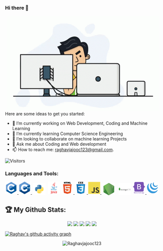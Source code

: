 ### Hi there 👋

<img src="https://github.com/iamthedawn/content/blob/main/tenor.gif?raw=true" align="right">

Here are some ideas to get you started:

- 🔭 I’m currently working on Web Development, Coding and Machine Learning
- 🌱 I’m currently learning Computer Science Engineering
- 👯 I’m looking to collaborate on machine learning Projects
- 💬 Ask me about Coding and Web development
- 📫 How to reach me: raghavjajooc123@gmail.com.

![Visitors](https://api.visitorbadge.io/api/visitors?path=krsambhav&countColor=%23263759)


<!--STATS-->
<h3 align="left">Languages and Tools:</h3>             

<p align="left">
<!--C-->
<a href="https://www.cprogramming.com/" target="_blank"> <img src="https://raw.githubusercontent.com/devicons/devicon/master/icons/c/c-original.svg" alt="c" width="40" height="40"/> </a>
<!--CPP-->
<a href="https://www.w3schools.com/cpp/" target="_blank"> <img src="https://raw.githubusercontent.com/devicons/devicon/master/icons/cplusplus/cplusplus-original.svg" alt="cplusplus" width="40" height="40"/> </a>
<!-- Python -->
<img src="https://raw.githubusercontent.com/github/explore/80688e429a7d4ef2fca1e82350fe8e3517d3494d/topics/python/python.png" alt="Python" height="40" style="vertical-align:top; margin:4px">
<!-- Java -->
<img src="https://github.com/devicons/devicon/blob/master/icons/java/java-original-wordmark.svg" title="Java" alt="Java" width="40" height="40"/>
<!--HTML-->
<a href="https://www.w3.org/html/" target="_blank"> <img src="https://raw.githubusercontent.com/devicons/devicon/master/icons/html5/html5-original-wordmark.svg" alt="html5" width="40" height="40"/> </a> 
<!--CSS-->
<a href="https://www.w3schools.com/css/" target="_blank"> <img src="https://raw.githubusercontent.com/devicons/devicon/master/icons/css3/css3-original-wordmark.svg" alt="css3" width="40" height="40"/> </a>
<!--JS-->
<a href="https://developer.mozilla.org/en-US/docs/Web/JavaScript" target="_blank"> <img src="https://raw.githubusercontent.com/devicons/devicon/master/icons/javascript/javascript-original.svg" alt="javascript" width="40" height="40"/> </a>
<!-- NODEJS -->
<img src="https://raw.githubusercontent.com/github/explore/80688e429a7d4ef2fca1e82350fe8e3517d3494d/topics/nodejs/nodejs.png" alt="NodeJS" height="40" style="vertical-align:top; margin:4px">
<!-- MongoDB -->
 <img src="https://raw.githubusercontent.com/github/explore/80688e429a7d4ef2fca1e82350fe8e3517d3494d/topics/mongodb/mongodb.png" alt="Python" height="40" style="vertical-align:top; margin:4px">
<!--BOOTSTRAP-->   
<a href="https://getbootstrap.com" target="_blank"> <img src="https://raw.githubusercontent.com/devicons/devicon/master/icons/bootstrap/bootstrap-plain-wordmark.svg" alt="bootstrap" width="40" height="40"/> </a>
 <!--JQuery-->
<a href="https://developer.mozilla.org/en-US/docs/Glossary/jQuery" target="_blank"> <img src="https://github.com/iamthedawn/content/blob/main/icons8-jquery-50.png?raw=true" alt="jQuery" width="40" height="40"/> </a>
</p>


## :trophy: My Github Stats:

<div align="center">
 
![](http://github-profile-summary-cards.vercel.app/api/cards/profile-details?username=Raghavjajooc123&theme=github_dark)
![](http://github-profile-summary-cards.vercel.app/api/cards/repos-per-language?username=Raghavjajooc123&theme=github_dark)
![](http://github-profile-summary-cards.vercel.app/api/cards/most-commit-language?username=Raghavjajooc123&theme=github_dark)
![](http://github-profile-summary-cards.vercel.app/api/cards/stats?username=Raghavjajooc123&theme=github_dark)
![](http://github-profile-summary-cards.vercel.app/api/cards/productive-time?username=Raghavjajooc123&theme=github_dark&utcOffset=8)
 
 </div>
<!--Contribution Graph-->
<div width="50" height="50" align="left">

[![Raghav's github activity graph](https://activity-graph.herokuapp.com/graph?username=Raghavjajooc123&theme=xcode)](https://github.com/Raghavjajooc123/github-readme-activity-graph)

 
 <!--Total Contributions-->
 <p align="center"><img src="https://github-readme-streak-stats.herokuapp.com/?user=Raghavjajooc123&theme=vision-friendly-dark" alt="Raghavjajooc123"/></p>
 
</div>

                   


